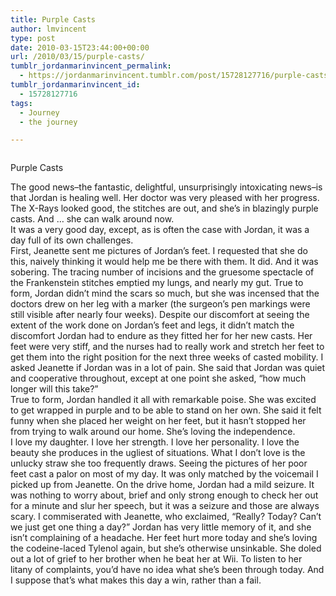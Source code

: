 ```yaml
---
title: Purple Casts
author: lmvincent
type: post
date: 2010-03-15T23:44:00+00:00
url: /2010/03/15/purple-casts/
tumblr_jordanmarinvincent_permalink:
  - https://jordanmarinvincent.tumblr.com/post/15728127716/purple-casts
tumblr_jordanmarinvincent_id:
  - 15728127716
tags:
  - Journey
  - the journey

---
```

<a href="https://www.flickr.com/photos/larryvincent/4436719775/" title="photo sharing" target="_blank" rel="noopener"><img src="https://farm5.static.flickr.com/4020/4436719775_70693321ef_m.jpg" alt="" /></a>

Purple Casts

The good news&ndash;the fantastic, delightful, unsurprisingly intoxicating news&ndash;is that Jordan is healing well. Her doctor was very pleased with her progress. The X-Rays looked good, the stitches are out, and she&rsquo;s in blazingly purple casts. And &hellip; she can walk around now.  
It was a very good day, except, as is often the case with Jordan, it was a day full of its own challenges.  
First, Jeanette sent me pictures of Jordan&rsquo;s feet. I requested that she do this, naively thinking it would help me be there with them. It did. And it was sobering. The tracing number of incisions and the gruesome spectacle of the Frankenstein stitches emptied my lungs, and nearly my gut. True to form, Jordan didn&rsquo;t mind the scars so much, but she was incensed that the doctors drew on her leg with a marker (the surgeon&rsquo;s pen markings were still visible after nearly four weeks). Despite our discomfort at seeing the extent of the work done on Jordan&rsquo;s feet and legs, it didn&rsquo;t match the discomfort Jordan had to endure as they fitted her for her new casts. Her feet were very stiff, and the nurses had to really work and stretch her feet to get them into the right position for the next three weeks of casted mobility. I asked Jeanette if Jordan was in a lot of pain. She said that Jordan was quiet and cooperative throughout, except at one point she asked, &ldquo;how much longer will this take?&rdquo;  
True to form, Jordan handled it all with remarkable poise. She was excited to get wrapped in purple and to be able to stand on her own. She said it felt funny when she placed her weight on her feet, but it hasn&rsquo;t stopped her from trying to walk around our home. She&rsquo;s loving the independence.  
I love my daughter. I love her strength. I love her personality. I love the beauty she produces in the ugliest of situations. What I don&rsquo;t love is the unlucky straw she too frequently draws. Seeing the pictures of her poor feet cast a palor on most of my day. It was only matched by the voicemail I picked up from Jeanette. On the drive home, Jordan had a mild seizure. It was nothing to worry about, brief and only strong enough to check her out for a minute and slur her speech, but it was a seizure and those are always scary. I commiserated with Jeanette, who exclaimed, &ldquo;Really? Today? Can&rsquo;t we just get one thing a day?&rdquo; Jordan has very little memory of it, and she isn&rsquo;t complaining of a headache. Her feet hurt more today and she&rsquo;s loving the codeine-laced Tylenol again, but she&rsquo;s otherwise unsinkable. She doled out a lot of grief to her brother when he beat her at Wii. To listen to her litany of complaints, you&rsquo;d have no idea what she&rsquo;s been through today. And I suppose that&rsquo;s what makes this day a win, rather than a fail.

<div class="blogger-post-footer">
  <img loading="lazy" width="1" height="1" src="https://blogger.googleusercontent.com/tracker/9039099668816362935-1170116511076003869?l=jordansjourney2.blogspot.com" alt="" />
</div>